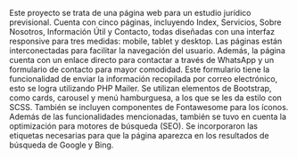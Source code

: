 Este proyecto se trata de una página web para un estudio jurídico previsional. 
Cuenta con cinco páginas, incluyendo Index, Servicios, Sobre Nosotros, Información Útil y Contacto, todas diseñadas con una interfaz responsive para tres medidas: mobile, tablet y desktop. Las páginas están interconectadas para facilitar la navegación del usuario. Además, la página cuenta con un enlace directo para contactar a través de WhatsApp y un formulario de contacto para mayor comodidad. Este formulario tiene la funcionalidad de enviar la información recopilada por correo electrónico, esto se logra utilizando PHP Mailer.
Se utilizan elementos de Bootstrap, como cards, carousel y menú hamburguesa, a los que se les da estilo con SCSS. También se incluyen componentes de Fontawesome para los íconos.
Además de las funcionalidades mencionadas, también se tuvo en cuenta la optimización para motores de búsqueda (SEO). Se incorporaron las etiquetas necesarias para que la página aparezca en los resultados de búsqueda de Google y Bing.
